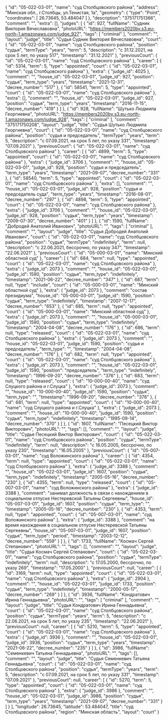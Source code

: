 {
    "id": "05-022-03-01",
    "name": "суд Столбцовского района",
    "address": "Минская обл., г.Столбцы, ул.Тенистая, 1а",
    "geometry": {
        "type": "Point",
        "coordinates": [
            26.73645,
            53.484047
        ]
    },
    "description": "375171751366",
    "comment": "",
    "extra": [],
    "judges": [
        {
            "id": 927,
            "fullName": "Судник Виктория Вячеславовна",
            "photoURL": "https://members2020by.s3.eu-north-1.amazonaws.com/judge_927",
            "tags": [
                "criminal"
            ],
            "comment": "",
            "layout": "judge",
            "title": "Судья Судник Виктория Вячеславовна",
            "court": {
                "id": "05-022-03-01",
                "name": "суд Столбцовского района",
                "position": "судья",
                "termType": "years",
                "term": 5,
                "description": "c 31.12.2021, на срок 5 лет, по указу 517",
                "timestamp": "31.12.2021"
            },
            "previousCourt": {
                "id": "05-022-03-01",
                "name": "суд Столбцовского района"
            },
            "career": [
                {
                    "id": 5314,
                    "term": 5,
                    "type": "appointed",
                    "court": {
                        "id": "05-022-03-01",
                        "name": "суд Столбцовского района"
                    },
                    "extra": {
                        "judge_id": 4025
                    },
                    "comment": "",
                    "house_id": "05-022-03-01",
                    "judge_id": 927,
                    "position": "судья",
                    "term_type": "years",
                    "timestamp": "2021-12-31",
                    "decree_number": "517"
                },
                {
                    "id": 58541,
                    "term": 5,
                    "type": "appointed",
                    "court": {
                        "id": "05-022-03-01",
                        "name": "суд Столбцовского района"
                    },
                    "extra": [],
                    "comment": "",
                    "house_id": "05-022-03-01",
                    "judge_id": 927,
                    "position": "судья",
                    "term_type": "years",
                    "timestamp": "2016-11-15",
                    "decree_number": "419"
                }
            ]
        },
        {
            "id": 928,
            "fullName": "Шутько Людмила Георгиевна",
            "photoURL": "https://members2020by.s3.eu-north-1.amazonaws.com/judge_928",
            "tags": [
                "criminal"
            ],
            "comment": "375171750208",
            "layout": "judge",
            "title": "Судья Шутько Людмила Георгиевна",
            "court": {
                "id": "05-022-03-01",
                "name": "суд Столбцовского района",
                "position": "судья и председатель",
                "termType": "years",
                "term": 5,
                "description": "c 07.09.2021, на срок 5 лет, по указу 331",
                "timestamp": "07.09.2021"
            },
            "previousCourt": {
                "id": "05-022-03-01",
                "name": "суд Столбцовского района"
            },
            "career": [
                {
                    "id": 4899,
                    "term": 5,
                    "type": "appointed",
                    "court": {
                        "id": "05-022-03-01",
                        "name": "суд Столбцовского района"
                    },
                    "extra": {
                        "judge_id": 3706
                    },
                    "comment": "",
                    "house_id": "05-022-03-01",
                    "judge_id": 928,
                    "position": "судья и председатель",
                    "term_type": "years",
                    "timestamp": "2021-09-07",
                    "decree_number": "331"
                },
                {
                    "id": 58540,
                    "term": 5,
                    "type": "appointed",
                    "court": {
                        "id": "05-022-03-01",
                        "name": "суд Столбцовского района"
                    },
                    "extra": [],
                    "comment": "",
                    "house_id": "05-022-03-01",
                    "judge_id": 928,
                    "position": "судья и председатель суда",
                    "term_type": "years",
                    "timestamp": "2016-08-01",
                    "decree_number": "297"
                },
                {
                    "id": 4898,
                    "term": 5,
                    "type": "appointed",
                    "court": {
                        "id": "05-022-03-01",
                        "name": "суд Столбцовского района"
                    },
                    "extra": {
                        "judge_id": 3706
                    },
                    "comment": "",
                    "house_id": "05-022-03-01",
                    "judge_id": 928,
                    "position": "судья",
                    "term_type": "years",
                    "timestamp": "2009-07-30",
                    "decree_number": "401"
                }
            ]
        },
        {
            "id": 1590,
            "fullName": "Добродей Анатолий Иванович",
            "photoURL": "",
            "tags": [
                "criminal"
            ],
            "comment": "",
            "layout": "judge",
            "title": "Судья Добродей Анатолий Иванович",
            "court": {
                "id": "05-022-03-01",
                "name": "суд Столбцовского района",
                "position": "судья",
                "termType": "indefinitely",
                "term": null,
                "description": "c 22.06.2021, бессрочно, по указу 347",
                "timestamp": "22.06.2021"
            },
            "previousCourt": {
                "id": "05-000-03-01",
                "name": "Минский областной суд"
            },
            "career": [
                {
                    "id": 684,
                    "term": null,
                    "type": "appointed",
                    "court": {
                        "id": "05-022-03-01",
                        "name": "суд Столбцовского района"
                    },
                    "extra": {
                        "judge_id": 2073
                    },
                    "comment": "",
                    "house_id": "05-022-03-01",
                    "judge_id": 1590,
                    "position": "судья",
                    "term_type": "indefinitely",
                    "timestamp": "2021-06-22",
                    "decree_number": "347"
                },
                {
                    "id": 687,
                    "term": null,
                    "type": "include",
                    "court": {
                        "id": "05-000-03-01",
                        "name": "Минский областной суд"
                    },
                    "extra": {
                        "judge_id": 2073
                    },
                    "comment": "состав президиума",
                    "house_id": "05-000-03-01",
                    "judge_id": 1590,
                    "position": "судья",
                    "term_type": "indefinitely",
                    "timestamp": "2007-12-17",
                    "decree_number": "653"
                },
                {
                    "id": 685,
                    "term": null,
                    "type": "appointed",
                    "court": {
                        "id": "05-000-03-01",
                        "name": "Минский областной суд"
                    },
                    "extra": {
                        "judge_id": 2073
                    },
                    "comment": "",
                    "house_id": "05-000-03-01",
                    "judge_id": 1590,
                    "position": "судья",
                    "term_type": "indefinitely",
                    "timestamp": "2004-04-08",
                    "decree_number": "176"
                },
                {
                    "id": 686,
                    "term": null,
                    "type": "released",
                    "court": {
                        "id": "05-022-03-01",
                        "name": "суд Столбцовского района"
                    },
                    "extra": {
                        "judge_id": 2073
                    },
                    "comment": "",
                    "house_id": "05-022-03-01",
                    "judge_id": 1590,
                    "position": "судья и председатель",
                    "term_type": "",
                    "timestamp": "2004-04-08",
                    "decree_number": "176"
                },
                {
                    "id": 682,
                    "term": null,
                    "type": "appointed",
                    "court": {
                        "id": "05-022-03-01",
                        "name": "суд Столбцовского района"
                    },
                    "extra": {
                        "judge_id": 2073
                    },
                    "comment": "",
                    "house_id": "05-022-03-01",
                    "judge_id": 1590,
                    "position": "председатель",
                    "term_type": "indefinitely",
                    "timestamp": "1996-09-20",
                    "decree_number": "376"
                },
                {
                    "id": 683,
                    "term": null,
                    "type": "released",
                    "court": {
                        "id": "10-000-00-40",
                        "name": "суд Слуцкого района и г.Слуцка"
                    },
                    "extra": {
                        "judge_id": 2073
                    },
                    "comment": "",
                    "house_id": "10-000-00-40",
                    "judge_id": 1590,
                    "position": "судья",
                    "term_type": "",
                    "timestamp": "1996-09-20",
                    "decree_number": "376"
                },
                {
                    "id": 681,
                    "term": null,
                    "type": "appointed",
                    "court": {
                        "id": "10-000-00-40",
                        "name": "суд Слуцкого района и г.Слуцка"
                    },
                    "extra": {
                        "judge_id": 2073
                    },
                    "comment": "",
                    "house_id": "10-000-00-40",
                    "judge_id": 1590,
                    "position": "судья",
                    "term_type": "indefinitely",
                    "timestamp": "1995-09-14",
                    "decree_number": "370"
                }
            ]
        },
        {
            "id": 1607,
            "fullName": "Песецкий Виктор Викторович",
            "photoURL": "",
            "tags": [],
            "comment": "",
            "layout": "judge",
            "title": "Судья Песецкий Виктор Викторович",
            "court": {
                "id": "05-022-03-01",
                "name": "суд Столбцовского района",
                "position": "судья",
                "termType": "indefinitely",
                "term": null,
                "description": "c 16.05.2005, бессрочно, по указу 230",
                "timestamp": "16.05.2005"
            },
            "previousCourt": {
                "id": "05-007-03-01",
                "name": "суд Воложинского района"
            },
            "career": [
                {
                    "id": 4354,
                    "term": null,
                    "type": "appointed",
                    "court": {
                        "id": "05-022-03-01",
                        "name": "суд Столбцовского района"
                    },
                    "extra": {
                        "judge_id": 3388
                    },
                    "comment": "",
                    "house_id": "05-022-03-01",
                    "judge_id": 1607,
                    "position": "судья",
                    "term_type": "indefinitely",
                    "timestamp": "2005-05-16",
                    "decree_number": "230"
                },
                {
                    "id": 4355,
                    "term": null,
                    "type": "released",
                    "court": {
                        "id": "05-007-03-01",
                        "name": "суд Воложинского района"
                    },
                    "extra": {
                        "judge_id": 3388
                    },
                    "comment": "занимал должность в связи с нахождением в социальном отпуске Нестеревской Татьяны Сергеевны",
                    "house_id": "05-007-03-01",
                    "judge_id": 1607,
                    "position": "судья",
                    "term_type": "",
                    "timestamp": "2005-05-16",
                    "decree_number": "230"
                },
                {
                    "id": 4353,
                    "term": null,
                    "type": "appointed",
                    "court": {
                        "id": "05-007-03-01",
                        "name": "суд Воложинского района"
                    },
                    "extra": {
                        "judge_id": 3388
                    },
                    "comment": "на время нахождения в социальном отпуске Нестеревской Татьяны Сергеевны",
                    "house_id": "05-007-03-01",
                    "judge_id": 1607,
                    "position": "судья",
                    "term_type": "period",
                    "timestamp": "2003-12-12",
                    "decree_number": "559"
                }
            ]
        },
        {
            "id": 1733,
            "fullName": "Космач Сергей Степанович",
            "photoURL": "",
            "tags": [],
            "comment": "",
            "layout": "judge",
            "title": "Судья Космач Сергей Степанович",
            "court": {
                "id": "05-022-03-01",
                "name": "суд Столбцовского района",
                "position": "судья",
                "termType": "indefinitely",
                "term": null,
                "description": "c 17.05.2000, бессрочно, по указу 269",
                "timestamp": "17.05.2000"
            },
            "previousCourt": null,
            "career": [
                {
                    "id": 3169,
                    "term": null,
                    "type": "appointed",
                    "court": {
                        "id": "05-022-03-01",
                        "name": "суд Столбцовского района"
                    },
                    "extra": {
                        "judge_id": 2904
                    },
                    "comment": "",
                    "house_id": "05-022-03-01",
                    "judge_id": 1733,
                    "position": "судья",
                    "term_type": "indefinitely",
                    "timestamp": "2000-05-17",
                    "decree_number": "269"
                }
            ]
        },
        {
            "id": 3936,
            "fullName": "Кондратович Ирина Геннадьевна",
            "photoURL": "",
            "tags": [
                "criminal"
            ],
            "comment": "",
            "layout": "judge",
            "title": "Судья Кондратович Ирина Геннадьевна",
            "court": {
                "id": "05-022-03-01",
                "name": "суд Столбцовского района",
                "position": "судья",
                "termType": "years",
                "term": 5,
                "description": "c 22.06.2021, на срок 5 лет, по указу 235",
                "timestamp": "22.06.2021"
            },
            "previousCourt": null,
            "career": [
                {
                    "id": 5210,
                    "term": 5,
                    "type": "appointed",
                    "court": {
                        "id": "05-022-03-01",
                        "name": "суд Столбцовского района"
                    },
                    "extra": {
                        "judge_id": 3936
                    },
                    "comment": "",
                    "house_id": "05-022-03-01",
                    "judge_id": 3936,
                    "position": "судья",
                    "term_type": "years",
                    "timestamp": "2021-06-22",
                    "decree_number": "235"
                }
            ]
        },
        {
            "id": 3986,
            "fullName": "Семенкевич Татьяна Геннадьевна",
            "photoURL": "",
            "tags": [],
            "comment": "",
            "layout": "judge",
            "title": "Судья Семенкевич Татьяна Геннадьевна",
            "court": {
                "id": "05-022-03-01",
                "name": "суд Столбцовского района",
                "position": "судья",
                "termType": "years",
                "term": 5,
                "description": "c 07.09.2021, на срок 5 лет, по указу 331",
                "timestamp": "07.09.2021"
            },
            "previousCourt": null,
            "career": [
                {
                    "id": 5270,
                    "term": 5,
                    "type": "appointed",
                    "court": {
                        "id": "05-022-03-01",
                        "name": "суд Столбцовского района"
                    },
                    "extra": {
                        "judge_id": 3986
                    },
                    "comment": "",
                    "house_id": "05-022-03-01",
                    "judge_id": 3986,
                    "position": "судья",
                    "term_type": "years",
                    "timestamp": "2021-09-07",
                    "decree_number": "331"
                }
            ]
        }
    ],
    "longitude": 26.73645,
    "latitude": 53.484047,
    "title": "суд Столбцовского района",
    "region": "Минская область",
    "layout": "court"
}